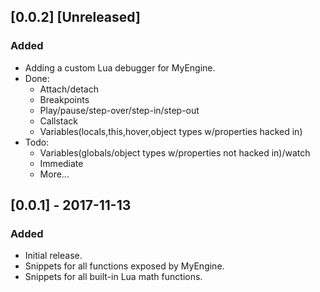 
## [0.0.2] [Unreleased]
### Added
- Adding a custom Lua debugger for MyEngine.
- Done:
	- Attach/detach
	- Breakpoints
	- Play/pause/step-over/step-in/step-out
	- Callstack
	- Variables(locals,this,hover,object types w/properties hacked in)
- Todo:
	- Variables(globals/object types w/properties not hacked in)/watch
	- Immediate
	- More...

## [0.0.1] - 2017-11-13
### Added
- Initial release.
- Snippets for all functions exposed by MyEngine.
- Snippets for all built-in Lua math functions.
